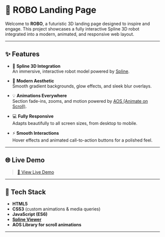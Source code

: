 # 🤖 ROBO Landing Page

Welcome to **ROBO**, a futuristic 3D landing page designed to inspire and engage. This project showcases a fully interactive Spline 3D robot integrated into a modern, animated, and responsive web layout.

---

## ✨ Features

- 🚀 **Spline 3D Integration**  
  An immersive, interactive robot model powered by [Spline](https://spline.design/).

- 🎨 **Modern Aesthetic**  
  Smooth gradient backgrounds, glow effects, and sleek blur overlays.

- 💡 **Animations Everywhere**  
  Section fade-ins, zooms, and motion powered by [AOS (Animate on Scroll)](https://michalsnik.github.io/aos/).

- 💻 **Fully Responsive**  
  Adapts beautifully to all screen sizes, from desktop to mobile.

- ⚡ **Smooth Interactions**  
  Hover effects and animated call-to-action buttons for a polished feel.

---

## 🌐 Live Demo

> [🔗 View Live Demo](https://splinerobo3d.netlify.app/)

---

## 💼 Tech Stack

- **HTML5**
- **CSS3** (custom animations & media queries)
- **JavaScript (ES6)**
- **[Spline Viewer](https://spline.design/)**
- **AOS Library for scroll animations**

---



